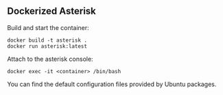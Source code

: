 Dockerized Asterisk
-------------------

Build and start the container:

```
docker build -t asterisk .
docker run asterisk:latest
```

Attach to the asterisk console:
```
docker exec -it <container> /bin/bash
```

You can find the default configuration files provided by Ubuntu packages.
